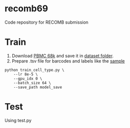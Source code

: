 # recomb69
Code repository for RECOMB submission

# Train
1. Download [PBMC 68k](https://www.10xgenomics.com/datasets/fresh-68-k-pbm-cs-donor-a-1-standard-1-1-0) and save it in [dataset folder](https://github.com/yuanxiaoheben/recomb69/tree/main/datasets).
2. Prepare .tsv file for barcodes and labels like the [sample](https://github.com/yuanxiaoheben/recomb69/tree/main/datasets/sample) 
```
python train_cell_type.py \
    --lr 8e-5 \
    --gpu_idx 0 \
    --batch_size 64 \
    --save_path model_save
```
# Test
Using test.py
